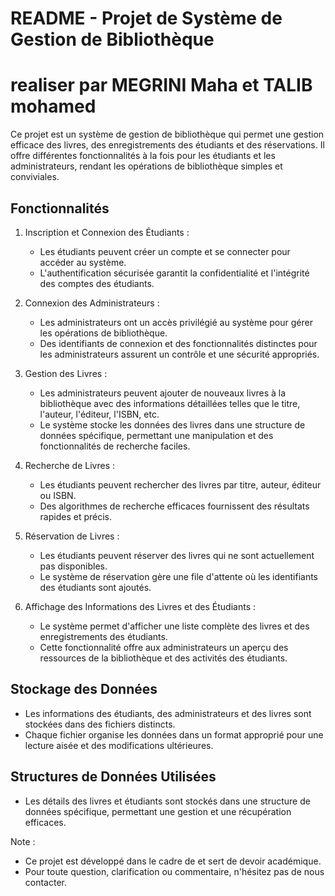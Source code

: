 # README - Projet de Système de Gestion de Bibliothèque

# realiser par MEGRINI Maha et TALIB mohamed

Ce projet est un système de gestion de bibliothèque qui permet une gestion efficace des livres, des enregistrements des étudiants et des réservations. Il offre différentes fonctionnalités à la fois pour les étudiants et les administrateurs, rendant les opérations de bibliothèque simples et conviviales.

## Fonctionnalités

1. Inscription et Connexion des Étudiants :
   - Les étudiants peuvent créer un compte et se connecter pour accéder au système.
   - L'authentification sécurisée garantit la confidentialité et l'intégrité des comptes des étudiants.

2. Connexion des Administrateurs :
   - Les administrateurs ont un accès privilégié au système pour gérer les opérations de bibliothèque.
   - Des identifiants de connexion et des fonctionnalités distinctes pour les administrateurs assurent un contrôle et une sécurité appropriés.

3. Gestion des Livres :
   - Les administrateurs peuvent ajouter de nouveaux livres à la bibliothèque avec des informations détaillées telles que le titre, l'auteur, l'éditeur, l'ISBN, etc.
   - Le système stocke les données des livres dans une structure de données spécifique, permettant une manipulation et des fonctionnalités de recherche faciles.

4. Recherche de Livres :
   - Les étudiants peuvent rechercher des livres par titre, auteur, éditeur ou ISBN.
   - Des algorithmes de recherche efficaces fournissent des résultats rapides et précis.

5. Réservation de Livres :
   - Les étudiants peuvent réserver des livres qui ne sont actuellement pas disponibles.
   - Le système de réservation gère une file d'attente où les identifiants des étudiants sont ajoutés.

6. Affichage des Informations des Livres et des Étudiants :
   - Le système permet d'afficher une liste complète des livres et des enregistrements des étudiants.
   - Cette fonctionnalité offre aux administrateurs un aperçu des ressources de la bibliothèque et des activités des étudiants.

## Stockage des Données

- Les informations des étudiants, des administrateurs et des livres sont stockées dans des fichiers distincts.
- Chaque fichier organise les données dans un format approprié pour une lecture aisée et des modifications ultérieures.

## Structures de Données Utilisées

- Les détails des livres et étudiants sont stockés dans une structure de données spécifique, permettant une gestion et une récupération efficaces.

Note :
- Ce projet est développé dans le cadre de et sert de devoir académique.
- Pour toute question, clarification ou commentaire, n'hésitez pas de nous contacter.
